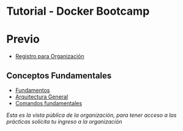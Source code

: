 # Tutorial - Docker Bootcamp

# Previo

* [Registro para Organización](https://itculiacanedu-my.sharepoint.com/:x:/g/personal/ricardo_qm_culiacan_tecnm_mx/EfbRXCjCXMZEnUqIMJ9mU84Bwkl8vPR7cx_DSd4s9hGw6w?e=7K2zdl)

## Conceptos Fundamentales

* [Fundamentos](https://github.com/ENC2023/docker-basic)
* [Arquitectura General](https://dev.to/pavanbelagatti/getting-started-with-docker-for-developers-3apo)
* [Comandos fundamentales](https://gist.github.com/ricardo-qm/5e9c60d0e7171a1ac3910dab3d6ecc59)

*Esta es la vista pública de la organización, para tener acceso a las prácticas solicita tu ingreso a la organización*
